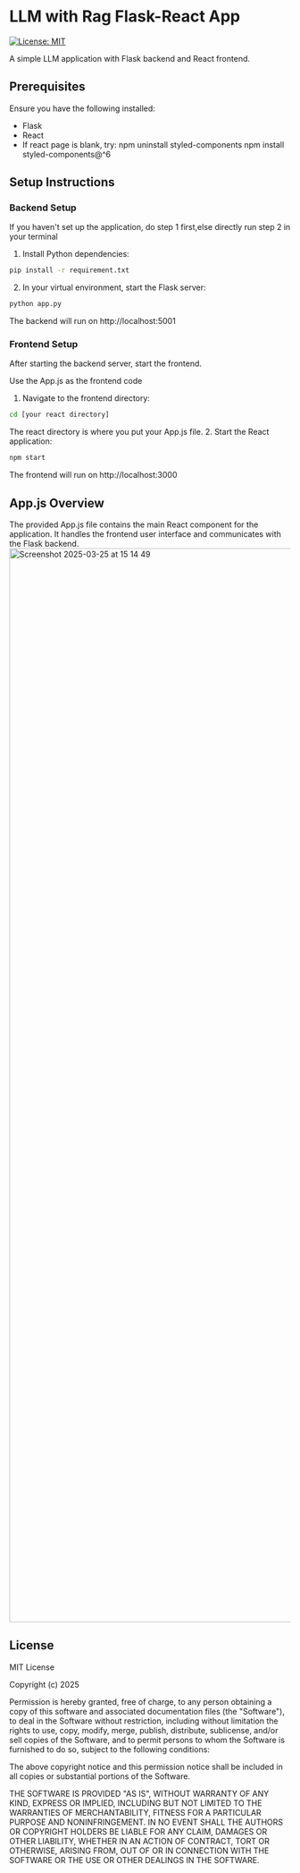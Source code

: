 # LLM with Rag Flask-React App

[![License: MIT](https://img.shields.io/badge/License-MIT-yellow.svg)](https://opensource.org/licenses/MIT)

A simple LLM application with Flask backend and React frontend.

## Prerequisites

Ensure you have the following installed:
- Flask
- React
- If react page is blank, try:
npm uninstall styled-components
npm install styled-components@^6

## Setup Instructions

### Backend Setup
If you haven't set up the application, do step 1 first,else directly run step 2 in your terminal
1. Install Python dependencies:
```bash
pip install -r requirement.txt
```

2. In your virtual environment, start the Flask server:
```bash
python app.py
```

The backend will run on http://localhost:5001

### Frontend Setup

After starting the backend server, start the frontend.

Use the App.js as the frontend code
1. Navigate to the frontend directory:
```bash
cd [your react directory]
```
The react directory is where you put your App.js file.
2. Start the React application:
```bash
npm start
```

The frontend will run on http://localhost:3000

## App.js Overview

The provided App.js file contains the main React component for the application. It handles the frontend user interface and communicates with the Flask backend.
<img width="1920" alt="Screenshot 2025-03-25 at 15 14 49" src="https://github.com/user-attachments/assets/dd3c4f5a-19d8-4128-9372-33bfb42922ef" />

## License

MIT License

Copyright (c) 2025

Permission is hereby granted, free of charge, to any person obtaining a copy
of this software and associated documentation files (the "Software"), to deal
in the Software without restriction, including without limitation the rights
to use, copy, modify, merge, publish, distribute, sublicense, and/or sell
copies of the Software, and to permit persons to whom the Software is
furnished to do so, subject to the following conditions:

The above copyright notice and this permission notice shall be included in all
copies or substantial portions of the Software.

THE SOFTWARE IS PROVIDED "AS IS", WITHOUT WARRANTY OF ANY KIND, EXPRESS OR
IMPLIED, INCLUDING BUT NOT LIMITED TO THE WARRANTIES OF MERCHANTABILITY,
FITNESS FOR A PARTICULAR PURPOSE AND NONINFRINGEMENT. IN NO EVENT SHALL THE
AUTHORS OR COPYRIGHT HOLDERS BE LIABLE FOR ANY CLAIM, DAMAGES OR OTHER
LIABILITY, WHETHER IN AN ACTION OF CONTRACT, TORT OR OTHERWISE, ARISING FROM,
OUT OF OR IN CONNECTION WITH THE SOFTWARE OR THE USE OR OTHER DEALINGS IN THE
SOFTWARE.
